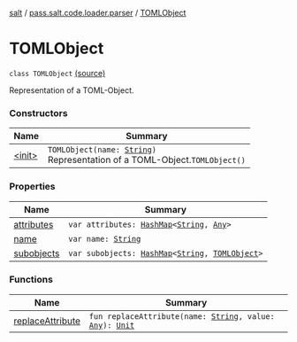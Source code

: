 [salt](../../index.md) / [pass.salt.code.loader.parser](../index.md) / [TOMLObject](./index.md)

# TOMLObject

`class TOMLObject` [(source)](https://github.com/kurbaniec-tgm/salt/tree/master/code/loader/parser/TOMLParser.kt#L207)

Representation of a TOML-Object.

### Constructors

| Name | Summary |
|---|---|
| [&lt;init&gt;](-init-.md) | `TOMLObject(name: `[`String`](https://kotlinlang.org/api/latest/jvm/stdlib/kotlin/-string/index.html)`)`<br>Representation of a TOML-Object.`TOMLObject()` |

### Properties

| Name | Summary |
|---|---|
| [attributes](attributes.md) | `var attributes: `[`HashMap`](https://kotlinlang.org/api/latest/jvm/stdlib/kotlin.collections/-hash-map/index.html)`<`[`String`](https://kotlinlang.org/api/latest/jvm/stdlib/kotlin/-string/index.html)`, `[`Any`](https://kotlinlang.org/api/latest/jvm/stdlib/kotlin/-any/index.html)`>` |
| [name](name.md) | `var name: `[`String`](https://kotlinlang.org/api/latest/jvm/stdlib/kotlin/-string/index.html) |
| [subobjects](subobjects.md) | `var subobjects: `[`HashMap`](https://kotlinlang.org/api/latest/jvm/stdlib/kotlin.collections/-hash-map/index.html)`<`[`String`](https://kotlinlang.org/api/latest/jvm/stdlib/kotlin/-string/index.html)`, `[`TOMLObject`](./index.md)`>` |

### Functions

| Name | Summary |
|---|---|
| [replaceAttribute](replace-attribute.md) | `fun replaceAttribute(name: `[`String`](https://kotlinlang.org/api/latest/jvm/stdlib/kotlin/-string/index.html)`, value: `[`Any`](https://kotlinlang.org/api/latest/jvm/stdlib/kotlin/-any/index.html)`): `[`Unit`](https://kotlinlang.org/api/latest/jvm/stdlib/kotlin/-unit/index.html) |
